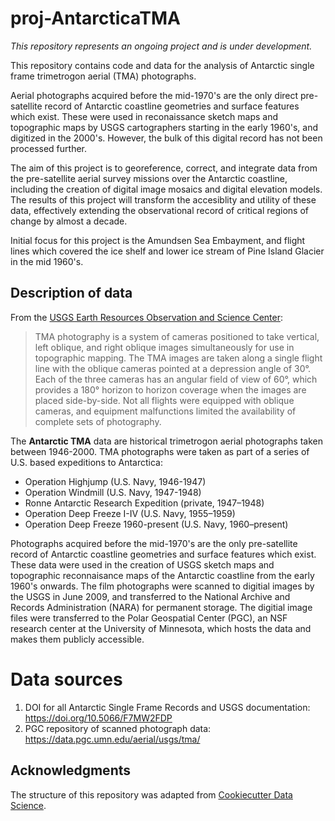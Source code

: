 # proj-AntarcticaTMA
*This repository represents an ongoing project and is under development.*

This repository contains code and data for the analysis of Antarctic single frame trimetrogon aerial (TMA) photographs. 

Aerial photographs acquired before the mid-1970's are the only direct pre-satellite record of Antarctic coastline geometries and surface features which exist. These were used in reconaissance sketch maps and topographic maps by USGS cartographers starting in the early 1960's, and digitized in the 2000's. However, the bulk of this digital record has not been processed further. 

The aim of this project is to georeference, correct, and integrate data from the pre-satellite aerial survey missions over the Antarctic coastline, including the creation of digital image mosaics and digital elevation models. The results of this project will transform the accesiblity and utility of these data, effectively extending the observational record of critical regions of change by almost a decade.

Initial focus for this project is the Amundsen Sea Embayment, and flight lines which covered the ice shelf and lower ice stream of Pine Island Glacier in the mid 1960's. 

## Description of data 
From the [USGS Earth Resources Observation and Science Center](https://www.usgs.gov/centers/eros/science/usgs-eros-archive-aerial-photography-antarctic-single-frame-records):
> TMA photography is a system of cameras positioned to take vertical, left oblique, and right oblique images simultaneously for use in topographic mapping. The TMA images are taken along a single flight line with the oblique cameras pointed at a depression angle of 30°. Each of the three cameras has an angular field of view of 60°, which provides a 180° horizon to horizon coverage when the images are placed side-by-side. Not all flights were equipped with oblique cameras, and equipment malfunctions limited the availability of complete sets of photography.

The **Antarctic TMA** data are historical trimetrogon aerial photographs taken between 1946-2000. TMA photographs were taken as part of a series of U.S. based expeditions to Antarctica:
- Operation Highjump (U.S. Navy, 1946-1947)
- Operation Windmill (U.S. Navy, 1947-1948)
- Ronne Antarctic Research Expedition (private, 1947–1948)
- Operation Deep Freeze I-IV (U.S. Navy, 1955–1959)
- Operation Deep Freeze 1960-present (U.S. Navy, 1960–present)

Photographs acquired before the mid-1970's are the only pre-satellite record of Antarctic coastline geometries and surface features which exist. These data were used in the creation of USGS sketch maps and topographic reconnaisance maps of the Antarctic coastline from the early 1960's onwards. The film photographs were scanned to digitial images by the USGS in June 2009, and transferred to the National Archive and Records Administration (NARA) for permanent storage. The digitial image files were transferred to the Polar Geospatial Center (PGC), an NSF research center at the University of Minnesota, which hosts the data and makes them publicly accessible.

# Data sources
1) DOI for all Antarctic Single Frame Records and USGS documentation: https://doi.org/10.5066/F7MW2FDP
2) PGC repository of scanned photograph data: https://data.pgc.umn.edu/aerial/usgs/tma/

## Acknowledgments
The structure of this repository was adapted from [Cookiecutter Data Science](https://cookiecutter-data-science.drivendata.org).
